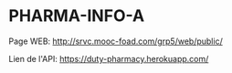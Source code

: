 # PHARMA-INFO-A

Page WEB: http://srvc.mooc-foad.com/grp5/web/public/

Lien de l'API: https://duty-pharmacy.herokuapp.com/
